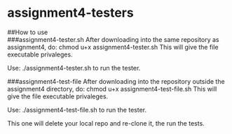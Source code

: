 # assignment4-testers

##How to use  
###assignment4-tester.sh
After downloading into the same repository as assignment4, do:
chmod u+x assignment4-tester.sh
This will give the file executable privaleges.

Use:
./assignment4-tester.sh 
to run the tester.

###assignment4-test-file
After downloading into the repository outside the assignment4 directory, do:
chmod u+x assignment4-test-file.sh
This will give the file executable privaleges.

Use:
./assignment4-test-file.sh
to run the tester.

This one will delete your local repo and re-clone it, the run the tests.
